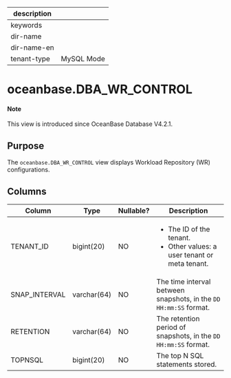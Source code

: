 | description ||
|---|---|
| keywords ||
| dir-name ||
| dir-name-en ||
| tenant-type | MySQL Mode |

# oceanbase.DBA_WR_CONTROL

<main id="notice" type='explain'>

  <h4>Note</h4>

  <p>This view is introduced since OceanBase Database V4.2.1. </p>

</main>

## Purpose

The `oceanbase.DBA_WR_CONTROL` view displays Workload Repository (WR) configurations. 

## Columns

| **Column** | **Type** | **Nullable?** | **Description** |
| --- | --- | --- | --- |
| TENANT_ID | bigint(20) | NO | <ul><li>The ID of the tenant. </li><li>Other values: a user tenant or meta tenant. </li></ul> |
| SNAP_INTERVAL | varchar(64) | NO | The time interval between snapshots, in the `DD HH:mm:SS` format. |
| RETENTION | varchar(64) | NO | The retention period of snapshots, in the `DD HH:mm:SS` format. |
| TOPNSQL | bigint(20) | NO | The top N SQL statements stored. |
